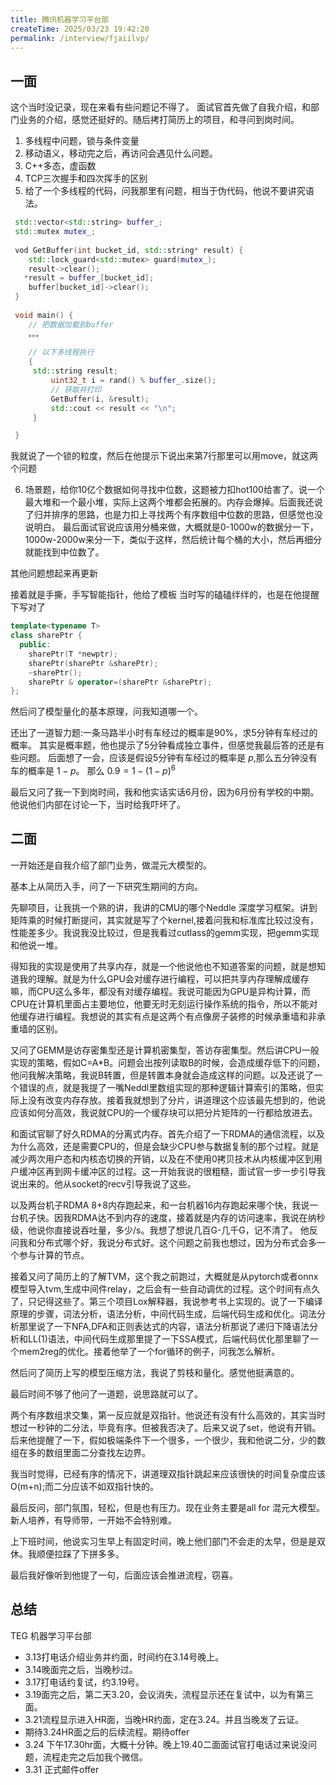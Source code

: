 ```yaml
---
title: 腾讯机器学习平台部
createTime: 2025/03/23 19:42:20
permalink: /interview/fjaiilvp/
---
```


## 一面

这个当时没记录，现在来看有些问题记不得了。
面试官首先做了自我介绍，和部门业务的介绍，感觉还挺好的。随后拷打简历上的项目，和寻问到岗时间。

1. 多线程中问题，锁与条件变量
2. 移动语义，移动完之后，再访问会遇见什么问题。
3. C++多态，虚函数
4. TCP三次握手和四次挥手的区别
5. 给了一个多线程的代码，问我那里有问题，相当于伪代码，他说不要讲究语法。
```c++ {7}
 std::vector<std::string> buffer_;
 std::mutex mutex_;
 
 vod GetBuffer(int bucket_id, std::string* result) {
    std::lock_guard<std::mutex> guard(mutex_); 
    result->clear();
   *result = buffer_[bucket_id];
    buffer[bucket_id]->clear();
 }
 
 void main() {
    // 把数据加载到buffer
    。。。
	
    // 以下多线程执行
    {
	 std::string result;
         uint32_t i = rand() % buffer_.size();
         // 获取并打印
         GetBuffer(i, &result);
         std::cout << result << "\n";
     }

 }
```
我就说了一个锁的粒度，然后在他提示下说出来第7行那里可以用move，就这两个问题

6. 场景题，给你10亿个数据如何寻找中位数，这题被力扣hot100给害了。说一个最大堆和一个最小堆，实际上这两个堆都会拓展的。内存会爆掉。后面我还说了归并排序的思路，也是力扣上寻找两个有序数组中位数的思路，但感觉也没说明白。
最后面试官说应该用分桶来做，大概就是0-1000w的数据分一下，1000w-2000w来分一下，类似于这样，然后统计每个桶的大小，然后再细分就能找到中位数了。

其他问题想起来再更新

接着就是手撕，手写智能指针，他给了模板
当时写的磕磕绊绊的，也是在他提醒下写对了
```c++
template<typename T>
class sharePtr {
  public:
    sharePtr(T *newptr);
    sharePtr(sharePtr &sharePtr);
    ~sharePtr();
    sharePtr & operator=(sharePtr &sharePtr);
};
```
然后问了模型量化的基本原理，问我知道哪一个。

还出了一道智力题:一条马路半小时有车经过的概率是90%，求5分钟有车经过的概率。
其实是概率题，他也提示了5分钟看成独立事件，但感觉我最后答的还是有些问题。
后面想了一会，应该是假设5分钟有车经过的概率是 $p$,那么五分钟没有车的概率是 $1-p$。
那么 $0.9=1-(1-p)^6$

最后又问了我一下到岗时间，我和他实话实话6月份，因为6月份有学校的中期。他说他们内部在讨论一下，当时给我吓坏了。

## 二面

一开始还是自我介绍了部门业务，做混元大模型的。

基本上从简历入手，问了一下研究生期间的方向。

先聊项目，让我挑一个熟的讲，我讲的CMU的哪个Neddle 深度学习框架。讲到矩阵乘的时候打断提问，其实就是写了个kernel,接着问我和标准库比较过没有，性能差多少。我说我没比较过，但是我看过cutlass的gemm实现，把gemm实现和他说一堆。

得知我的实现是使用了共享内存，就是一个他说他也不知道答案的问题，就是想知道我的理解。就是为什么GPU会对缓存进行编程，可以把共享内存理解成缓存嘛，而CPU这么多年，都没有对缓存编程。我说可能因为GPU是异构计算，而CPU在计算机里面占主要地位，他要无时无刻运行操作系统的指令，所以不能对他缓存进行编程。我想说的其实有点是这两个有点像房子装修的时候承重墙和非承重墙的区别。

又问了GEMM是访存密集型还是计算机密集型，答访存密集型。然后讲CPU一般实现的策略，假如C=A*B。问题会出按列读取B的时候，会造成缓存低下的问题，他问我解决策略，我说B转置，但是转置本身就会造成这样的问题。以及还说了一个错误的点，就是我提了一嘴Neddl里数组实现的那种逻辑计算索引的策略，但实际上没有改变内存存放。接着我就想到了分片，讲道理这个应该最先想到的，他说应该如何分高效，我说就CPU的一个缓存块可以把分片矩阵的一行都给放进去。

和面试官聊了好久RDMA的分离式内存。首先介绍了一下RDMA的通信流程，以及为什么高效，还是需要CPU的，但是会缺少CPU参与数据复制的那个过程。就是减少两次用户态和内核态切换的开销，以及在不使用0拷贝技术从内核缓冲区到用户缓冲区再到网卡缓冲区的过程。这一开始我说的很粗糙，面试官一步一步引导我说出来的。他从socket的recv引导我说了这些。

以及两台机子RDMA 8+8内存跑起来，和一台机器16内存跑起来哪个快，我说一台机子快。因我RDMA达不到内存的速度，接着就是内存的访问速率，我说在纳秒级，他说你直接说吞吐量，多少/s。我想了想说几百G-几千G，记不清了。
他反问我和分布式哪个好，我说分布式好。这个问题之前我也想过，因为分布式会多一个参与计算的节点。

接着又问了简历上的了解TVM，这个我之前跑过，大概就是从pytorch或者onnx模型导入tvm,生成中间件relay，之后会有一些自动调优的过程。这个时间有点久了，只记得这些了。第三个项目Lox解释器，我说参考书上实现的。说了一下编译原理的步骤，词法分析，语法分析，中间代码生成，后端代码生成和优化。词法分析那里说了一下NFA,DFA和正则表达式的内容，语法分析那说了递归下降语法分析和LL(1)语法，中间代码生成那里提了一下SSA模式，后端代码优化那里聊了一个mem2reg的优化。接着他举了一个for循环的例子，问我怎么解析。

然后问了简历上写的模型压缩方法，我说了剪枝和量化。感觉他挺满意的。

最后时间不够了他问了一道题，说思路就可以了。

两个有序数组求交集，第一反应就是双指针。他说还有没有什么高效的，其实当时想过一秒钟的二分法，毕竟有序。但被我否决了。后来又说了set，他说有开销。后来他提醒了一下，假如极端条件下一个很多，一个很少，我和他说二分，少的数组在多的数组里面二分查找左边界。

我当时觉得，已经有序的情况下，讲道理双指针跳起来应该很快的时间复杂度应该O(m+n);而二分应该不如双指针快的。

最后反问，部门氛围，轻松，但是也有压力。现在业务主要是all for 混元大模型。新人培养，有导师带，一开始不会特别难。

上下班时间，他说实习生早上有固定时间，晚上他们部门不会走的太早，但是是双休。我顺便拉踩了下拼多多。

最后我好像听到他提了一句，后面应该会推进流程，窃喜。

## 总结

TEG 机器学习平台部

- 3.13打电话介绍业务并约面，时间约在3.14号晚上。
- 3.14晚面完之后，当晚秒过。
- 3.17打电话约复试，约3.19号。
- 3.19面完之后，第二天3.20，会议消失，流程显示还在复试中，以为有第三面。
- 3.21流程显示进入HR面，当晚HR约面，定在3.24。并且当晚发了云证。
- 期待3.24HR面之后的后续流程。期待offer
- 3.24 下午17.30hr面，大概十分钟。晚上19.40二面面试官打电话过来说没问题，流程走完之后加我个微信。
- 3.31 正式邮件offer
